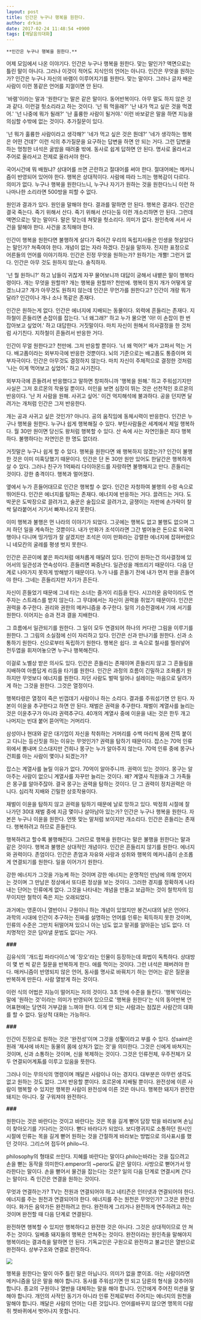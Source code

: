 ```yaml
---
layout: post
title: 인간은 누구나 행복을 원한다.
author: drkim
date: 2017-02-24 11:48:54 +0900
tags: [깨달음의대화]
---
```

 

 
    **인간은 누구나 행복을 원한다.**

  


어제 모임에서 나온 이야기다. 인간은 누구나 행복을 원한다. 맞는 말인가? 액면으로는 틀린 말이 아니다. 그러나 이것이 적어도 지식인의 언어는 아니다. 인간은 무엇을 원하는가? 인간은 누구나 자신의 바램이 이루어지기를 원한다. 맞는 말이다. 그러나 글자 배운 사람이 이런 똥같은 언어를 지껄이면 안 된다. 

  


'바램'이라는 말과 '원한다'는 말은 같은 말이다. 동어반복이다. 아무 말도 하지 않은 것과 같다. 이런걸 헛소리라고 하는 것이다. '넌 뭐 먹을래?' '난 내가 먹고 싶은 것을 먹겠어.' '넌 나중에 뭐가 될래?' '난 훌륭한 사람이 될거야.' 이런 바보같은 말을 하면 지능을 의심할 수밖에 없는 것이다. 추가질문이 있다.

  


'넌 뭐가 훌륭한 사람이라고 생각해?' '네가 먹고 싶은 것은 뭔데?' '네가 생각하는 행복은 어떤 건데?' 이런 식의 추가질문을 요구하는 답변을 하면 안 되는 거다. 그런 답변을 하는 멍청한 녀석은 굴밤을 때려줄 밖에. 동사로 쉽게 답하면 안 된다. 명사로 올라서고 주어로 올라서고 전제로 올라서야 한다. 

  


국어시간에 뭐 배웠냐? 상대어를 쓰면 곤란하고 절대어를 써야 한다. 절대어에는 메커니즘이 반영되어 있어야 한다. 행복은 상대적이다. 사람에 따라 느끼는 행복감이 다르다. 의미가 없다. 누구나 행복을 원한다느니, 누구나 자기가 원하는 것을 원한다느니 이런 하나마나한 소리라면 500방을 피할 수 없다. 

  


원인과 결과가 있다. 원인을 말해야 한다. 결과를 말하면 안 된다. 행복은 결과다. 인간은 결국 죽는다. 죽기 위해서 산다. 죽기 위해서 산다는둥 이런 개소리하면 안 된다. 그런데 액면으로는 맞는 말이다. 말은 맞는데 쳐맞을 헛소리다. 의미가 없다. 원인측에 서서 사건을 말해야 한다. 사건을 조직해야 한다.

  


인간이 행복을 원한다면 불행하게 살다가 죽어간 우리의 독립지사들은 인생을 헛살았다는 말인가? 쳐죽여야 한다. 개념이 없는 자라 하겠다. 진실을 말하자. 진지한 표정으로 어른들의 언어를 이야기하자. 인간은 진정 무엇을 원하는가? 원하기는 개뿔! 그런거 없다. 인간은 아무 것도 원하지 않는다. 솔직하자.

  


'넌 뭘 원하니?' 하고 남들이 귀찮게 자꾸 물어보니까 대답이 궁해서 내뱉은 말이 행복타령이다. 개는 무엇을 원할까? 개는 행복을 원할까? 천만에. 행복이 뭔지 개가 어떻게 알겠느냐고? 개가 아무것도 원하지 않는데 인간은 무언가를 원한다고? 인간이 개랑 뭐가 달라? 인간이나 개나 소나 똑같은 존재다.

  


인간은 원하는게 없다. 인간은 에너지에 지배되는 동물이다. 외력에 흔들리는 존재다. 지하철이 흔들리면 손잡이를 잡는다. '너 왜그래?' 하고 누가 물으면 '아! 이 손잡이 한 번 잡아보고 싶었어.' 하고 대답한다. 거짓말이다. 마치 자신이 원해서 의사결정을 한 것처럼 사기친다. 지하철이 흔들려서 반응한 거다.

  


인간이 무얼 원한다고? 천만에. 그저 반응할 뿐이다. '너 왜 먹어?' 배가 고파서 먹는 거다. 배고픔이라는 외부자극에 반응한 것뿐이다. 뇌의 기준으로는 배고픔도 통증이며 외부자극이다. 인간은 아무것도 결정하지 않는다. 마치 자신이 주체적으로 결정한 것처럼 '나는 이게 먹어보고 싶었어.' 하고 사기친다.

  


외부자극에 흔들려서 반응했다고 말하면 창피하니까 '행복을 원해.' 하고 주워섬기지만 사실은 그저 호르몬의 작용일 뿐이다. 미인을 보면 심장이 뛰는 것은 선천적인 호르몬의 반응이다. '난 저 사람을 원해. 사귀고 싶어.' 이건 억지해석에 불과하다. 공을 던지면 달려가는 개처럼 인간은 그저 반응한다.

  


개는 공과 사귀고 싶은 것인가? 아니다. 공의 움직임에 동체시력이 반응한다. 인간은 누구나 행복을 원한다. 누구나 쉽게 행복해질 수 있다. 부탄사람들은 세계에서 제일 행복하다. 월 30만 원이면 당신도 왕처럼 행복할 수 있다. 산 속에 사는 자연인들은 죄다 행복하다. 불행하다는 자연인은 한 명도 없더라. 

  


거짓말은 누구나 쉽게 할 수 있다. 행복을 원한다면 왜 행복하지 않겠는가? 인간이 불행한 것은 이미 미혹당했기 때문이다. 인간은 단 돈 30만 원만 있어도 한달간은 행복하게 살 수 있다. 그러나 친구가 1억짜리 다이아몬드를 자랑하면 불행해지고 만다. 흔들리는 것이다. 강한 충격이다. 행복과 멀어졌다.

  


옆에서 누가 흔들어대므로 인간은 행복할 수 없다. 인간은 자청하여 불행의 수렁 속으로 뛰어든다. 인간은 에너지를 탐하는 존재다. 에너지에 반응하는 거다. 끌려드는 거다. 도박꾼은 도박장으로 끌려가고, 술꾼은 술집으로 끌려가고, 글쟁이는 자판에 손가락이 찰싹 달라붙어서 거기서 빠져나오지 못한다.

  


이미 행복과 불행은 먼 나라의 이야기가 되었다. 그곳에는 행복도 없고 불행도 없으며 그저 하던 일을 계속하는 것뿐이다. 내가 만화가 조석이라면 그간 벌어놓은 돈으로 외국여행이나 다니며 띵가띵가 잘 살겠지만 조석은 이미 만화라는 강렬한 에너지에 잡혀버렸으니 네모칸의 굴레를 평생 벗지 못한다. 

  


인간은 끈끈이에 붙은 파리처럼 애처롭게 매달려 있다. 인간이 원하는건 의사결정에 있어서의 일관성과 연속성이다. 흔들리면 짜증난다. 일관성을 깨뜨리기 때문이다. 다음 단계로 나아가지 못하게 방해받기 때문이다. 누가 나를 흔들기 전에 내가 먼저 판을 흔들어야 한다. 그네는 흔들리지만 자기가 흔든다.

  


자신이 흔들었기 때문에 그네 타는 소녀는 즐거이 리듬을 탄다. 시끄러운 음악이라도 연주자는 스트레스를 받지 않는다. 그 무대에서는 자신이 권력을 쥐었기 때문이다. 인간은 권력을 추구한다. 권리와 권한의 메커니즘을 추구한다. 일의 기승전결에서 기에 서기를 원한다. 이어지는 승과 전과 결을 지배한다. 

  


그 흐름에서 일관되기를 원한다. 그 일이 모두 연결되어 하나의 커다란 그림을 이루기를 원한다. 그 그림의 소실점에 신이 자리하고 있다. 인간은 신과 만나기를 원한다. 신과 소통하기 원한다. 신으로부터 독립하기 원한다. 행복은 쉽다. 코 속으로 철사를 찔러넣어 전두엽을 휘저어놓으면 누구나 행복해진다. 

  


이걸로 노벨상 받은 의사도 있다. 인간은 흔들리는 존재이며 흔들리지 않고 그 흔들림을 지배하여 아름답게 리듬을 타기를 원한다. 인간은 과정의 흐름이 긴밀하고 조화롭기 원하지만 무엇보다 에너지를 원한다. 자던 사람도 벌떡 일어나 설레이는 마음으로 달려가게 하는 그것을 원한다. 그것은 열정이다. 

  


행복타령은 열정이 죽은 빈껍데기 사람이나 하는 소리다. 결과를 주워섬기면 안 된다. 자본이 이윤을 추구한다고 하면 안 된다. 재벌은 권력을 추구한다. 재벌이 계열사를 늘리는 것은 이윤추구가 아니라 권력추구다. 40개의 계열사 중에 이윤을 내는 것은 한두 개고 나머지는 빈대 붙어 뜯어먹는 거머리다. 

  


삼성이나 현대와 같은 대기업이 자신을 착취하는 거머리를 수백 마리씩 몸에 잔뜩 붙이고 다니는 등신짓을 하는 이유는 무엇인가? 권력을 탐하기 때문이다. 잡스는 70억 인류 위에서 뽐내며 으스대지만 건희나 몽구는 누가 알아주지 않는다. 70억 인류 중에 몽구나 건희를 아는 사람이 몇이나 되겠는가? 

  


잡스는 계열사를 늘릴 이유가 없다. 70억이 알아주니까. 권력이 있는 것이다. 몽구는 알아주는 사람이 없으니 계열사를 자꾸만 늘리는 것이다. 왜? 계열사 직원들과 그 가족들은 몽구를 알아주잖아. 결국 몽구는 권력을 탐하는 것이다. 단 그 권력이 정치권력은 아니다. 심리적 지배와 긴밀한 상호작용이다. 

  


재벌이 이윤을 탐하지 않고 권력을 탐하기 때문에 날로 망하고 있다. 박정희 시절에 잘 나가던 30대 재벌 중에 지금 몇이나 살아남아 있는가? 인간은 누구나 행복을 원한다. 자본은 누구나 이윤을 원한다. 언뜻 맞는 말처럼 보이지만 개소리다. 인간은 흔들리는 존재다. 행복하려고 하므로 흔들린다. 

  


행복하려고 할수록 불행해진다. 그러므로 행복을 원한다는 말은 불행을 원한다는 말과 같은 것이다. 행복과 불행은 상대적인 개념이다. 인간은 흔들리지 않기를 원한다. 에너지와 권력이다. 존엄이다. 인간은 존엄과 자유와 사랑과 성취와 행복의 메커니즘이 순조롭게 연결되기를 원한다. 일을 이어가기 원한다.

  


강한 에너지가 그것을 가능케 하는 것이며 강한 에너지는 운명적인 만남에 의해 얻어지는 것이며 그 만남은 정상에서 또다른 정상을 보는 것이다. 그러한 경지를 정확하게 나타내는 단어는 인류에게 없다. 그것을 나타내는 개념을 만들고 보급하는 것이 철학자의 임무이지만 철학이 죽은 지는 오래되었다. 

  


과거에는 영혼이니 열반이니 구원이니 하는 개념이 있었지만 봉건시대의 낡은 언어다. 과학의 시대에 인간이 추구하는 진짜를 설명하는 언어를 인류는 획득하지 못한 것이며, 인류의 수준은 그만치 뒤떨어져 있으니 아는 넘도 없고 말귀를 알아듣는 넘도 없다. 더 치명적인 것은 담아낼 문법도 없다는 거다. 

  


 **###**

  


김유식의 '개드립 파라다이스'에 '장오'라는 인물이 등장하는데 화법이 독특하다. 상대방이 몇 번 씩 같은 질문을 반복하게 한다. 애를 먹이는 것이다. 그런 녀석은 패버려야 한다. 매커니즘이 반영되지 않은 언어, 동사를 명사로 바꿔치기 하는 언어는 같은 질문을 반복하게 만든다. 사람 열받게 하는 것이다.

  


이런 식의 어법은 지능이 떨어지는 자의 것이다. 3초 안에 수준을 들킨다. '행복'이라는 말에 '원하는 것'이라는 의미가 반영되어 있으므로 '행복을 원한다'는 식의 동어반복 언어표현에는 당연히 거부감을 느껴야 한다. 이게 안 되는 사람과는 점잖은 사람간의 대화를 할 수 없다. 일상적 대화는 가능하다.

  


 **###**

  


인간이 진정으로 원하는 것은 '완전성'이며 그것을 성聖이라고 부를 수 있다. 성saint은 원래 '제사에 바치는 동물의 몸에 상처가 없는 것'을 의미한다. 그것은 신에게 바쳐지는 것이며, 신과 소통하는 것이며, 신을 복제하는 것이다. 그것은 인류전체, 우주전체가 모두 연결되어계系를 이루고 있음을 뜻한다.

  


그러나 이는 무의식의 명령이며 깨달은 사람이나 아는 경지다. 대부분은 아무런 생각도 없고 원하는 것도 없다. 그저 반응할 뿐이다. 호르몬에 지배될 뿐이다. 완전성에 이른 사람이 행복할 수 있지만 행복한 사람이 완전성에 이른 것은 아니다. 행복한 돼지가 완전한 돼지는 아니다. 잘 구워져야 완전하다. 

  


 **###**

  


원한다는 것은 바란다는 것이고 바란다는 것은 목을 길게 뻗어 담장 밖을 바라보며 손님이 찾아오기를 기다리는 것이다. 뻗다 바라다가 되었다. 보디랭귀지로 소통하던 원시인 시절에 인류는 목을 길게 뻗어 원하는 것을 간절하게 바라보는 방법으로 의사표시를 했던 것이다. 그리스어 접두어 philo~다.

  


philosophy의 형태로 쓰인다. 지혜를 바란다는 말이다.philo는바라는 것을 집으려고 손을 뻗는 동작을 의미한다.emperor의 ~peror도 같은 말이다. 사방으로 뻗어가서 망라한다는 말이다. 손을 뻗어서 물건을 잡는다는 것은? 일의 다음 단계로 연결시켜 간다는 말이다. 즉 인간은 연결을 원하는 것이다.

  


무엇과 연결하는가? TV는 전원과 연결되어야 하고 네티즌은 인터넷과 연결되어야 한다. 에너지를 주는 원천과 연결되어야 한다. 에너지를 주는 원천은 무엇인가? 그것은 완전성이다. 화가든 음악가든 완전하려고 한다. 완전하게 그리거나 완전하게 연주하려고 하는 것이며 완전할 때 다음 단계로 연결된다.

  


완전하면 행복할 수 있지만 행복하다고 완전한 것은 아니다. 그것은 상대적이므로 안 쳐주는 것이다. 일베충 돼지들의 행복은 안쳐주는 것이다. 완전이라는 원인측을 말해야지 행복이라는 결과측을 말하면 안 된다. 기독교인은 구원으로 완전하고 불교인은 열반으로 완전하다. 상부구조와 연결로 완전하다.

  


  



![](/files/attach/images/198/821/812/20170108_234810.jpg)   


  


행복을 원한다는 말이 아주 틀린 말은 아닙니다. 의미가 없을 뿐이죠. 아는 사람이라면 메커니즘을 담은 말을 해야 합니다. 동사를 주워섬기면 안 되고 담론의 형식을 갖추어야 합니다. 종교의 구원이나 열반을 대체하는 말을 해야 합니다. 인간에게 주어진 미션을 말해야 합니다. 개인의 사적인 동기가 아니라 인류 전체로부터 주어지는 에너지의 원천을 말해야 합니다. 깨달은 사람의 언어는 다른 것입니다. 언어를바꾸지 않으면 맹목의 다람쥐 쳇바퀴에서 벗어나지 못합니다.